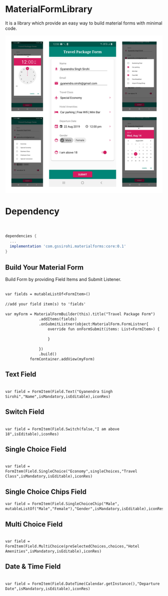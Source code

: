 # MaterialFormLibrary

It is a library which provide an easy way to build material forms with minimal code.




![Showcase](https://github.com/gssirohi/MaterialFormLibrary/blob/master/art/MaterialFormShowcase.jpg)

# Dependency


```gradle


dependencies {
  ...
  implementation 'com.gssirohi.materialforms:core:0.1'
}
```


## Build Your Material Form

Build Form by providing Field Items and Submit Listener.

```

var fields = mutableListOf<FormItem>()

//add your field item(s) to 'fields'

var myForm = MaterialFormBuilder(this).title("Travel Package Form")
               .addItems(fields)
               .onSubmitListner(object:MaterialForm.FormListner{
                   override fun onFormSubmit(items: List<FormItem>) {
                   
                   }
                       
               })
               .build()
           formContainer.addView(myForm) 
```
        
## Text Field
```

var field = FormItem(Field.Text("Gyanendra Singh Sirohi","Name",isMandatory,isEditable),iconRes)

```

## Switch Field
```

var field = FormItem(Field.Switch(false,"I am above 18",isEditable),iconRes)

```

## Single Choice Field
```

var field = FormItem(Field.SingleChoice("Economy",singleChoices,"Travel Class",isMandatory,isEditable),iconRes)

```

## Single Choice Chips Field
```
var field = FormItem(Field.SingleChoiceChip("Male", mutableListOf("Male","Female"),"Gender",isMandatory,isEditable),iconRes)

```

## Multi Choice Field
```

var field = FormItem(Field.MultiChoice(preSelectedChoices,choices,"Hotel Amenities",isMandatory,isEditable),iconRes)

```

## Date & Time Field
```

var field = FormItem(Field.DateTime(Calendar.getInstance(),"Departure Date",isMandatory,isEditable),iconRes)

```
